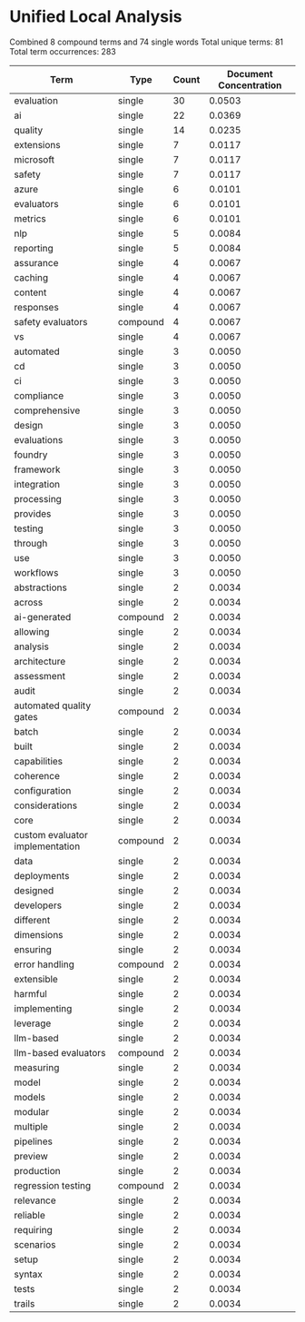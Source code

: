# Unified Local Analysis

Combined 8 compound terms and 74 single words
Total unique terms: 81
Total term occurrences: 283

| Term | Type | Count | Document Concentration |
|------|------|-------|------------------------|
| evaluation | single | 30 | 0.0503 |
| ai | single | 22 | 0.0369 |
| quality | single | 14 | 0.0235 |
| extensions | single | 7 | 0.0117 |
| microsoft | single | 7 | 0.0117 |
| safety | single | 7 | 0.0117 |
| azure | single | 6 | 0.0101 |
| evaluators | single | 6 | 0.0101 |
| metrics | single | 6 | 0.0101 |
| nlp | single | 5 | 0.0084 |
| reporting | single | 5 | 0.0084 |
| assurance | single | 4 | 0.0067 |
| caching | single | 4 | 0.0067 |
| content | single | 4 | 0.0067 |
| responses | single | 4 | 0.0067 |
| safety evaluators | compound | 4 | 0.0067 |
| vs | single | 4 | 0.0067 |
| automated | single | 3 | 0.0050 |
| cd | single | 3 | 0.0050 |
| ci | single | 3 | 0.0050 |
| compliance | single | 3 | 0.0050 |
| comprehensive | single | 3 | 0.0050 |
| design | single | 3 | 0.0050 |
| evaluations | single | 3 | 0.0050 |
| foundry | single | 3 | 0.0050 |
| framework | single | 3 | 0.0050 |
| integration | single | 3 | 0.0050 |
| processing | single | 3 | 0.0050 |
| provides | single | 3 | 0.0050 |
| testing | single | 3 | 0.0050 |
| through | single | 3 | 0.0050 |
| use | single | 3 | 0.0050 |
| workflows | single | 3 | 0.0050 |
| abstractions | single | 2 | 0.0034 |
| across | single | 2 | 0.0034 |
| ai-generated | compound | 2 | 0.0034 |
| allowing | single | 2 | 0.0034 |
| analysis | single | 2 | 0.0034 |
| architecture | single | 2 | 0.0034 |
| assessment | single | 2 | 0.0034 |
| audit | single | 2 | 0.0034 |
| automated quality gates | compound | 2 | 0.0034 |
| batch | single | 2 | 0.0034 |
| built | single | 2 | 0.0034 |
| capabilities | single | 2 | 0.0034 |
| coherence | single | 2 | 0.0034 |
| configuration | single | 2 | 0.0034 |
| considerations | single | 2 | 0.0034 |
| core | single | 2 | 0.0034 |
| custom evaluator implementation | compound | 2 | 0.0034 |
| data | single | 2 | 0.0034 |
| deployments | single | 2 | 0.0034 |
| designed | single | 2 | 0.0034 |
| developers | single | 2 | 0.0034 |
| different | single | 2 | 0.0034 |
| dimensions | single | 2 | 0.0034 |
| ensuring | single | 2 | 0.0034 |
| error handling | compound | 2 | 0.0034 |
| extensible | single | 2 | 0.0034 |
| harmful | single | 2 | 0.0034 |
| implementing | single | 2 | 0.0034 |
| leverage | single | 2 | 0.0034 |
| llm-based | single | 2 | 0.0034 |
| llm-based evaluators | compound | 2 | 0.0034 |
| measuring | single | 2 | 0.0034 |
| model | single | 2 | 0.0034 |
| models | single | 2 | 0.0034 |
| modular | single | 2 | 0.0034 |
| multiple | single | 2 | 0.0034 |
| pipelines | single | 2 | 0.0034 |
| preview | single | 2 | 0.0034 |
| production | single | 2 | 0.0034 |
| regression testing | compound | 2 | 0.0034 |
| relevance | single | 2 | 0.0034 |
| reliable | single | 2 | 0.0034 |
| requiring | single | 2 | 0.0034 |
| scenarios | single | 2 | 0.0034 |
| setup | single | 2 | 0.0034 |
| syntax | single | 2 | 0.0034 |
| tests | single | 2 | 0.0034 |
| trails | single | 2 | 0.0034 |
